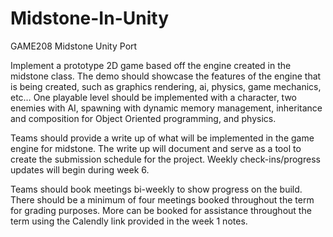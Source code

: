# Midstone-In-Unity
GAME208 Midstone Unity Port

Implement a prototype 2D game based off the engine created in the midstone class. The demo should
showcase the features of the engine that is being created, such as graphics rendering, ai, physics, game
mechanics, etc… One playable level should be implemented with a character, two enemies with AI,
spawning with dynamic memory management, inheritance and composition for Object Oriented
programming, and physics.

Teams should provide a write up of what will be implemented in the game engine for midstone. The
write up will document and serve as a tool to create the submission schedule for the project. Weekly
check-ins/progress updates will begin during week 6.

Teams should book meetings bi-weekly to show progress on the build. There should be a minimum of
four meetings booked throughout the term for grading purposes. More can be booked for assistance
throughout the term using the Calendly link provided in the week 1 notes.
